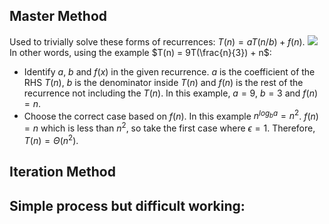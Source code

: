 ## Master Method
Used to trivially solve these forms of recurrences: $T(n) = aT(n/b) + f(n)$.
![](Pasted%20image%2020230127110109.png)
In other words, using the example $T(n) = 9T(\frac{n}{3}) + n$:
- Identify $a$, $b$ and $f(x)$ in the given recurrence. $a$ is the coefficient of the RHS $T(n)$, $b$ is the denominator inside $T(n)$ and $f(n)$ is the rest of the recurrence not including the $T(n)$. In this example, $a = 9$, $b = 3$ and $f(n) = n$.
- Choose the correct case based on $f(n)$. In this example $n^{log_ba} = n^2$. $f(n) = n$ which is less than $n^2$, so take the first case where $\epsilon = 1$. Therefore, $T(n) = \Theta(n^2)$.

## Iteration Method
Simple process but difficult working:
- 